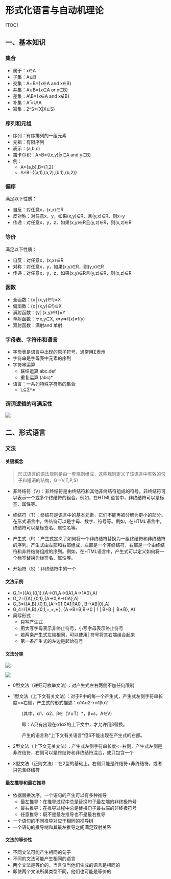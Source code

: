 # 形式化语言与自动机理论

[TOC]

## 一、基本知识

### 集合

- 属于：x∈A
- 子集：A⊆B
- 交集：A∩B={x∈A and x∈B}
- 并集：A∪B={x∈A or x∈B}
- 差集：A\B={x∈A and x∉B}
- 补集：A ̅=U\A
- 幂集：2^S={X|X⊆S}

### 序列和元组

- 序列：有序排列的一组元素
- 元祖：有限序列
- 表示：(a,b,c)
- 笛卡尔积：A×B={(x,y)|x∈A and y∈B}
- 例：
  - A={a,b},B={1,2}
  - A×B={(a,1),(a,2),(b,1),(b,2)}

### 偏序

满足以下性质：

- 自反：对任意x，(x,x)∈R
- 反对称：对任意x，y，如果(x,y)∈R，且(y,x)∈R，则x=y
- 传递：对任意x，y，z，如果(x,y)∈R且(y,z)∈R，则(x,z)∈R

### 等价

满足以下性质：

- 自反：对任意x，(x,x)∈R
- 对称：对任意x，y，如果(x,y)∈R，则(y,x)∈R
- 传递：对任意x，y，z，如果(x,y)∈R且(y,z)∈R，则(x,z)∈R

### 函数

- 全函数：{x│(x,y)∈f}=X
- 偏函数：{x│(x,y)∈f}⊆X
- 满射函数：{y│(x,y)∈f}=Y
- 单射函数：∀x,y∈X, x≠y⇒f(x)≠f(y)
- 双射函数：满射and 单射



### 字母表、字符串和语言

- 字母表是语言中出现的原子符号，通常用Σ表示
- 字符串是字母表中元素的序列
- 字符串运算
  - 联结运算  abc.def
  - 重复运算  (abc)*
- 语言：一系列特殊字符串的集合
  - L⊆Σ^∗



### 谓词逻辑的可满足性

![](./md图片/谓词逻辑的可满足性.png)

## 二、形式语言

### 文法

#### 关键概念

> 形式语言的语法规则是由一套规则组成，这些规则定义了该语言中有效的句子和短语的结构，G=(V,T,P,S)

- 非终结符（V）：非终结符是由终结符和其他非终结符组成的符号。非终结符可以表示一个或多个终结符的组合。例如，在HTML语言中，非终结符可以是标签、属性等。
- 终结符（T）：终结符是语言中的基本元素，它们不能再被分解为更小的部分。在形式语言中，终结符可以是字母、数字、符号等。例如，在HTML语言中，终结符可以是标签名、属性名等。
- 产生式（P）：产生式定义了如何将一个非终结符替换为一组终结符和非终结符的序列。产生式由左部和右部组成，左部是一个非终结符，右部是一个由终结符和非终结符组成的序列。例如，在HTML语言中，产生式可以定义如何将一个标签替换为标签名、属性等。

- 开始符（S）：非终结符中的一个
  ​


#### 文法示例

- G_1=({A},{0,1},{A→01,A→0A1,A→1A0},A)
- G_2=({A},{0,1},{A→0,A→0A},A)
- G_3=({A,B},{0,1},{A→01|0A1|1A0 , B→AB|0},A) 
- G_4=({A,B},{0,1,=,+,∗},
  {A→B=B,B→0 | 1 |  B+B │ B∗B}, A)
- 简写形式：
  - 只写产生式
  - 用大写字母表示非终止符号，小写字母表示终止符号
  - 若两条产生式左端相同，可以使用| 符号将其右端组合起来
  - 第一条产生式的左边是起始符号



#### 文法分类

![](./md图片/文法分类.png)

![](./md图片/四种文法.png)

- 0型文法（递归可枚举文法）：对产生式左右两侧不加任何限制

- 1型文法（上下文有关文法）：对于P中的每一个产生式，产生式左侧字符串长度<=右侧，产生式的形式描述：α1Aα2→α1βα2 

  　　(其中，α1、α2、β∈（V∪T）*，β≠ε，A∈V)

  　　即：A只有出现在α1α2的上下文中，才允许用β替换。

  　　产生的语言称“上下文有关语言”但S不能出现在产生式的右部。

- 2型文法（上下文无关文法）：产生式左侧字符串长度<=右侧，产生式左侧是非终结符，右侧可以是终结符和非终结符混合，或只包含一个

- 3型文法（正则文法）：在2型的基础上，右侧只能是终结符+非终结符，或者只包含终结符



#### 最左推导和最右推导

- 依据替换次序，一个语句的产生可以有多种推导
  - 最左推导：在推导过程中总是替换句子最左端的非终极符号
  - 最右推导：在推导过程中总是替换句子最右端的非终极符号
  - 任意推导：既不是最左推导也不是最右推导
- 一个语句的不同推导对应于相同的推导树
- 一个语句的推导树和其最左推导之间满足双射关系



#### 文法的等价性

- 不同文法可能产生相同的句子
- 不同的文法可能产生相同的语言
- 两个文法是等价的，当且仅当他们生成的语言是相同的
- 即使两个文法所属类型不同，他们也可能是等价的

